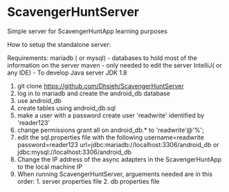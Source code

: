 # ScavengerHuntServer

Simple server for ScavengerHuntApp learning purposes

How to setup the standalone server:

Requirements:
	mariadb ( or mysql) - databases to hold most of the information on the server
	maven - only needed to edit the server
	IntelliJ( or any IDE) - To develop Java server
	JDK 1.8

1. git clone https://github.com/Dhsieh/ScavengerHuntServer
2. log in to mariadb and create the android_db database
3. use android_db
4. create tables using android_db.sql
5. make a user with a password
	create user 'readwrite' identified by 'reader123'
6. change permissions
	grant all on android_db.* to 'readwrite'@'%';
7. edit the sql.properties file with the following
	username=readwrite
	password=reader123
	url=jdbc:mariadb://localhost:3306/android_db or jdbc:mysql://localhost:3306/android_db
8. Change the IP address of the async adapters in the ScavengerHuntApp to the local machine IP
9. When running ScavengerHuntServer, arguements needed are in this order: 1. server properties file 2. db properties file
